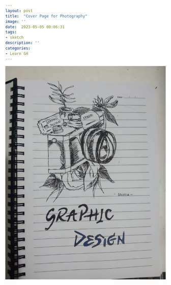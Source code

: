 ```yaml
---
layout: post
title:  "Cover Page for Photography"
image: ''
date:  2023-05-05 00:06:31
tags:
- sketch
description: ''
categories:
- Learn GH 
---
```


<img src="/assets/img/sketch01.jpeg">



